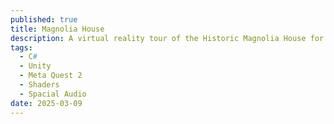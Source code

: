 ```yaml
---
published: true
title: Magnolia House
description: A virtual reality tour of the Historic Magnolia House for the Meta Quest 2.
tags:
  - C#
  - Unity
  - Meta Quest 2
  - Shaders
  - Spacial Audio
date: 2025-03-09
---
```

